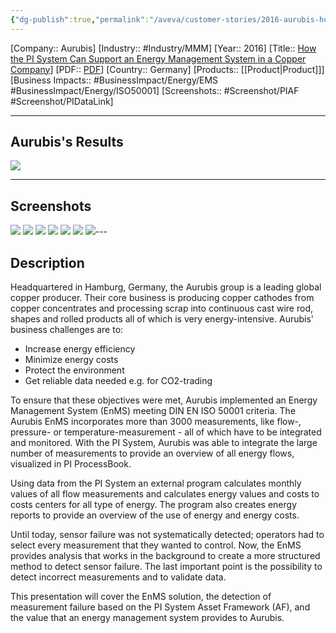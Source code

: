 ```yaml
---
{"dg-publish":true,"permalink":"/aveva/customer-stories/2016-aurubis-how-the-pi-system-can-support-an-energy-management-system-in-a-copper-company/","dgPassFrontmatter":true}
---
```


[Company:: Aurubis]
[Industry:: #Industry/MMM]
[Year:: 2016]
[Title:: [How the PI System Can Support an Energy Management System in a Copper Company](https://resources.osisoft.com/presentations/aurubis--how-the-pi-system-can-support-an-energy-management-system-in-a-copper-company/)]
[PDF:: [PDF](https://cdn.osisoft.com/osi/presentations/2016-users-conference-emea-berlin/2016-users-conference-emea-berlin-d2-Process-Industries-E040-Aurubis-AG-Stoelcken-Aurubis-How-the-PI-System-Can-Support-an-Energy-Management-System-in-a-Copper-Company.pdf)]
[Country:: Germany]
[Products:: [[Product\|Product]]]
[Business Impacts:: #BusinessImpact/Energy/EMS #BusinessImpact/Energy/ISO50001]
[Screenshots:: #Screenshot/PIAF #Screenshot/PIDataLink]

---
## Aurubis's Results
![](https://i.imgur.com/1S7ty3H.png)

---
## Screenshots
![](https://i.imgur.com/GPUkA5E.png)
![](https://i.imgur.com/HNTaafx.png)
![](https://i.imgur.com/UvKS8Ie.png)
![](https://i.imgur.com/5gDY4v2.png)
![](https://i.imgur.com/701za1f.png)
![](https://i.imgur.com/QxpEU78.png)
![](https://i.imgur.com/7NZUXyF.png)---
## Description
Headquartered in Hamburg, Germany, the Aurubis group is a leading global copper producer. Their core business is producing copper cathodes from copper concentrates and processing scrap into continuous cast wire rod, shapes and rolled products all of which is very energy-intensive. Aurubis' business challenges are to:

- Increase energy efficiency
- Minimize energy costs
- Protect the environment
- Get reliable data needed e.g. for CO2-trading

  
To ensure that these objectives were met, Aurubis implemented an Energy Management System (EnMS) meeting DIN EN ISO 50001 criteria. The Aurubis EnMS incorporates more than 3000 measurements, like flow-, pressure- or temperature-measurement - all of which have to be integrated and monitored. With the PI System, Aurubis was able to integrate the large number of measurements to provide an overview of all energy flows, visualized in PI ProcessBook.  
  
Using data from the PI System an external program calculates monthly values of all flow measurements and calculates energy values and costs to costs centers for all type of energy. The program also creates energy reports to provide an overview of the use of energy and energy costs.  
  
Until today, sensor failure was not systematically detected; operators had to select every measurement that they wanted to control. Now, the EnMS provides analysis that works in the background to create a more structured method to detect sensor failure. The last important point is the possibility to detect incorrect measurements and to validate data.  
  
This presentation will cover the EnMS solution, the detection of measurement failure based on the PI System Asset Framework (AF), and the value that an energy management system provides to Aurubis.